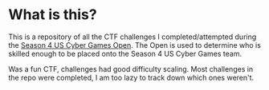 # What is this?

This is a repository of all the CTF challenges I completed/attempted during the [Season 4 US Cyber Games Open](https://www.uscybergames.com/). The Open is used to determine who is skilled enough to be placed onto the Season 4 US Cyber Games team. 

Was a fun CTF, challenges had good difficulty scaling. Most challenges in the repo were completed, I am too lazy to track down which ones weren't.